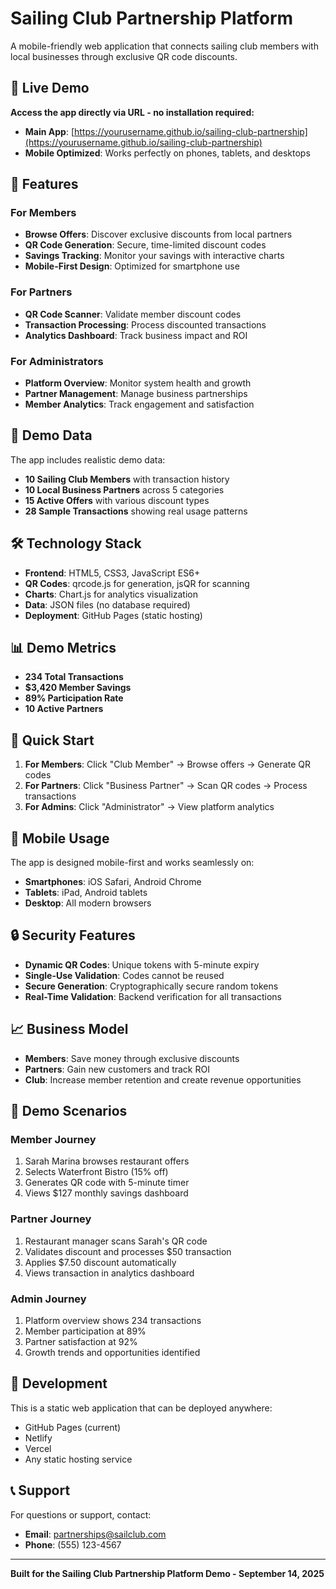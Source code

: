 # Sailing Club Partnership Platform

A mobile-friendly web application that connects sailing club members with local businesses through exclusive QR code discounts.

## 🚀 Live Demo

**Access the app directly via URL - no installation required:**
- **Main App**: [https://yourusername.github.io/sailing-club-partnership](https://yourusername.github.io/sailing-club-partnership)
- **Mobile Optimized**: Works perfectly on phones, tablets, and desktops

## 📱 Features

### For Members
- **Browse Offers**: Discover exclusive discounts from local partners
- **QR Code Generation**: Secure, time-limited discount codes
- **Savings Tracking**: Monitor your savings with interactive charts
- **Mobile-First Design**: Optimized for smartphone use

### For Partners
- **QR Code Scanner**: Validate member discount codes
- **Transaction Processing**: Process discounted transactions
- **Analytics Dashboard**: Track business impact and ROI

### For Administrators
- **Platform Overview**: Monitor system health and growth
- **Partner Management**: Manage business partnerships
- **Member Analytics**: Track engagement and satisfaction

## 🎯 Demo Data

The app includes realistic demo data:
- **10 Sailing Club Members** with transaction history
- **10 Local Business Partners** across 5 categories
- **15 Active Offers** with various discount types
- **28 Sample Transactions** showing real usage patterns

## 🛠️ Technology Stack

- **Frontend**: HTML5, CSS3, JavaScript ES6+
- **QR Codes**: qrcode.js for generation, jsQR for scanning
- **Charts**: Chart.js for analytics visualization
- **Data**: JSON files (no database required)
- **Deployment**: GitHub Pages (static hosting)

## 📊 Demo Metrics

- **234 Total Transactions**
- **$3,420 Member Savings**
- **89% Participation Rate**
- **10 Active Partners**

## 🚀 Quick Start

1. **For Members**: Click "Club Member" → Browse offers → Generate QR codes
2. **For Partners**: Click "Business Partner" → Scan QR codes → Process transactions
3. **For Admins**: Click "Administrator" → View platform analytics

## 📱 Mobile Usage

The app is designed mobile-first and works seamlessly on:
- **Smartphones**: iOS Safari, Android Chrome
- **Tablets**: iPad, Android tablets
- **Desktop**: All modern browsers

## 🔒 Security Features

- **Dynamic QR Codes**: Unique tokens with 5-minute expiry
- **Single-Use Validation**: Codes cannot be reused
- **Secure Generation**: Cryptographically secure random tokens
- **Real-Time Validation**: Backend verification for all transactions

## 📈 Business Model

- **Members**: Save money through exclusive discounts
- **Partners**: Gain new customers and track ROI
- **Club**: Increase member retention and create revenue opportunities

## 🎪 Demo Scenarios

### Member Journey
1. Sarah Marina browses restaurant offers
2. Selects Waterfront Bistro (15% off)
3. Generates QR code with 5-minute timer
4. Views $127 monthly savings dashboard

### Partner Journey
1. Restaurant manager scans Sarah's QR code
2. Validates discount and processes $50 transaction
3. Applies $7.50 discount automatically
4. Views transaction in analytics dashboard

### Admin Journey
1. Platform overview shows 234 transactions
2. Member participation at 89%
3. Partner satisfaction at 92%
4. Growth trends and opportunities identified

## 🔧 Development

This is a static web application that can be deployed anywhere:
- GitHub Pages (current)
- Netlify
- Vercel
- Any static hosting service

## 📞 Support

For questions or support, contact:
- **Email**: partnerships@sailclub.com
- **Phone**: (555) 123-4567

---

**Built for the Sailing Club Partnership Platform Demo - September 14, 2025**
